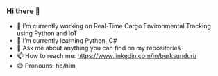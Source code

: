 ### Hi there 👋



- 🔭 I’m currently working on Real-Time Cargo Environmental Tracking using Python and IoT
- 🌱 I’m currently learning Python, C#
- 💬 Ask me about anything you can find on my repositories
- 📫 How to reach me: https://www.linkedin.com/in/berksunduri/
- 😄 Pronouns: he/him

